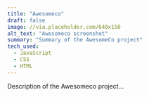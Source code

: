 ```yaml
---
title: "Awesomeco"
draft: false
image: //via.placeholder.com/640x150
alt_text: "Awesomeco screenshot"
summary: "Summary of the AwesomeCo project"
tech_used:
  - JavaScript
  - CSS
  - HTML
---
```


Description of the Awesomeco project...
